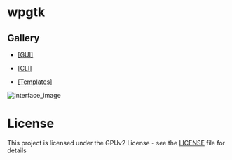 
# wpgtk

## Gallery

* [[GUI]](https://gfycat.com/RigidAnxiousElk)

* [[CLI]](https://gfycat.com/NeighboringSarcasticEquine)

* [[Templates]](https://gfycat.com/VacantHeavyAmericansaddlebred)


![interface_image](http://i.imgur.com/2cquXzm.png)



# License

This project is licensed under the GPUv2 License - see the [LICENSE](LICENSE) file for details

